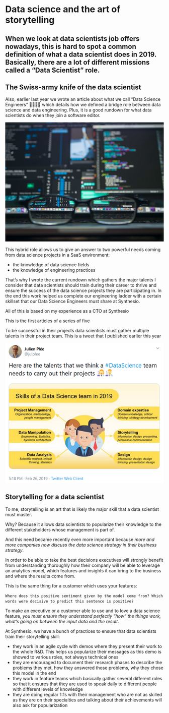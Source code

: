 # Data science and the art of storytelling

## When we look at data scientists job offers nowadays, this is hard to spot a common definition of what a data scientist does in 2019. Basically, there are a lot of different missions called a “Data Scientist” role.

## The Swiss-army knife of the data scientist

Also, earlier last year we wrote an article about what we call “Data Science Engineers” 👩‍🔬👨‍🔬 which details how we defined a bridge role between data science and data engineering. Plus, it is a good rundown for what data scientists do when they join a software editor.

![Datascience and the art of storytelling](images/data-science-and-the-art-of-storytelling-01.jpeg)

This hybrid role allows us to give an answer to two powerful needs coming from data science projects in a SaaS environment:

* the knowledge of data science fields
* the knowledge of engineering practices

That’s why I wrote the current rundown which gathers the major talents I consider that data scientists should train during their career to thrive and ensure the success of the data science projects they are participating in. In the end this work helped us complete our engineering ladder with a certain skillset that our Data Science Engineers must share at Synthesio.

All of this is based on my experience as a CTO at Synthesio

This is the first articles of a series of five

To be successful in their projects data scientists must gather multiple talents in their project team. This is a tweet that I published earlier this year

![Talents of a data science team](images/data-science-and-the-art-of-storytelling-02.png)

## Storytelling for a data scientist

To me, storytelling is an art that is likely the major skill that a data scientist must master.

Why? Because it allows data scientists to popularize their knowledge to the different stakeholders whose management is part of.

And this need became recently even more important because *more and more companies now discuss the data science strategy in their business strategy*.

In order to be able to take the best decisions executives will strongly benefit from understanding thoroughly how their company will be able to leverage an analytics model, which features and insights it can bring to the business and where the results come from.

This is the same thing for a customer which uses your features:

`Where does this positive sentiment given by the model come from? Which words were decisive to predict this sentence is positive?`

To make an executive or a customer able to use and to love a data science feature, *you must ensure they understand perfectly “how” the things work, what’s going on between the input data and the result*.

At Synthesio, we have a bunch of practices to ensure that data scientists train their storytelling skill:

* they work in an agile cycle with demos where they present their work to the whole R&D. This helps us popularize their messages as this demo is showed to various roles, not always technical ones
* they are encouraged to document their research phases to describe the problems they met, how they answered those problems, why they chose this model in the end
* they work in feature teams which basically gather several different roles so that it ensures that they are used to speak daily to different people with different levels of knowledge
* they are doing regular 1:1s with their management who are not as skilled as they are on their specialties and talking about their achievements will also ask for popularization